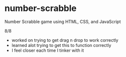 # number-scrabble
Number Scrabble game using HTML, CSS, and JavaScript

8/8

  - worked on trying to get drag n drop to work correctly
  - learned alot trying to get this to function correctly
  - I feel closer each time I tinker with it